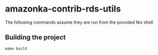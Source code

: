 # amazonka-contrib-rds-utils

The following commands assume they are run from the provided Nix shell

## Building the project

```
make build
```